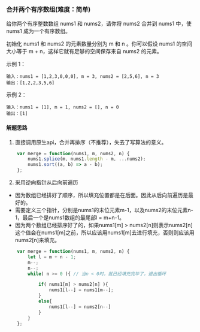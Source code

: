 ### 合并两个有序数组(难度：简单)


给你两个有序整数数组 nums1 和 nums2，请你将 nums2 合并到 nums1 中，使 nums1 成为一个有序数组。

初始化 nums1 和 nums2 的元素数量分别为 m 和 n 。你可以假设 nums1 的空间大小等于 m + n，这样它就有足够的空间保存来自 nums2 的元素。

示例 1：
```
输入：nums1 = [1,2,3,0,0,0], m = 3, nums2 = [2,5,6], n = 3
输出：[1,2,2,3,5,6]
```
示例 2：
```
输入：nums1 = [1], m = 1, nums2 = [], n = 0
输出：[1]
```
#### 解题思路
1. 直接调用原生api，合并再排序（不推荐），失去了写算法的意义。
```JavaScript
	var merge = function(nums1, m, nums2, n) {
        nums1.splice(m, nums1.length - m, ...nums2);
        nums1.sort((a, b) => a - b);
    };
```
2. 采用逆向指针从后向前遍历
- 因为数组已经排好了顺序，所以填充位置都是在后面。因此从后向前遍历是最好的。
- 需要定义三个指针，分别是nums1的末位元素m-1，以及nums2的末位元素n-1，最后一个是nums1数组的最尾部l = m+n-1。
- 因为两个数组已经排序好了的，如果nums1[m] > nums2[n]则表示nums2[n]这个值会在nums1[m]之前，所以应该用nums1[m]去进行填充，否则则应该用nums2[n]来填充。
```JavaScript
	var merge = function(nums1, m, nums2, n) {
        let l = m + n - 1;
        m--;
        n--;
        while( n >= 0 ){ // 当n < 0时，就已经填充完毕了，退出循环

            if( nums1[m] > nums2[n] ){
                nums1[l--] = nums1[m--];  
            }
            else{
                nums1[l--] = nums2[n--]
            }
        }
    };
```

